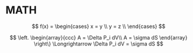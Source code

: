 # MATH

$$
f(x) = \begin{cases}
    x = y \\
    y = z \\
  \end{cases}
$$

$$
\left.
    \begin{array}{ccc}
        A = \Delta P_i dV\\
        A = \sigma dS
    \end{array}
\right\} \Longrightarrow \Delta P_i dV = \sigma dS
$$